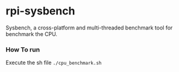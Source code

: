# rpi-sysbench
Sysbench, a cross-platform and multi-threaded benchmark tool for benchmark the CPU.

### How To run
Execute the sh file
`./cpu_benchmark.sh`
